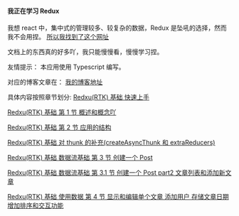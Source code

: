 #### 我正在学习 Redux

我想 react 中，集中式的管理较多、较复杂的数据，Redux 是坠吼的选择，然而我不会用捏。
[所以我找到了这个网址](https://cn.redux.js.org/)

文档上的东西真的好多吖，我只能慢慢看，慢慢学习捏。

友情提示：
本应用使用 Typescript 编写。

对应的博客文章在：
[我的博客地址](https://www.cnblogs.com/nulixuexipython/)

具体内容按照章节划分:
[Redxu(RTK) 基础 快速上手](https://www.cnblogs.com/nulixuexipython/p/17095348.html)

[Redxu(RTK) 基础 第 1 节 概述和概念吖](https://www.cnblogs.com/nulixuexipython/p/17097257.html)

[Redxu(RTK) 基础 第 2 节 应用的结构](https://www.cnblogs.com/nulixuexipython/p/17098231.html)

[Redxu(RTK) 基础 对 thunk 的补充(createAsyncThunk 和 extraReducers)](https://www.cnblogs.com/nulixuexipython/p/17136145.html)

[Redxu(RTK) 基础 数据流基础 第 3 节 创建一个 Post](https://www.cnblogs.com/nulixuexipython/p/17138967.html)

[Redxu(RTK) 基础 数据流基础 第 3.1 节 创建一个 Post part2 文章列表和添加新文章 ](https://www.cnblogs.com/nulixuexipython/p/17142337.html)

[Redxu(RTK) 基础 使用数据 第 4 节 显示和编辑单个文章 添加用户 存储文章日期 增加排序和交互功能](https://www.cnblogs.com/nulixuexipython/p/17146865.html)
